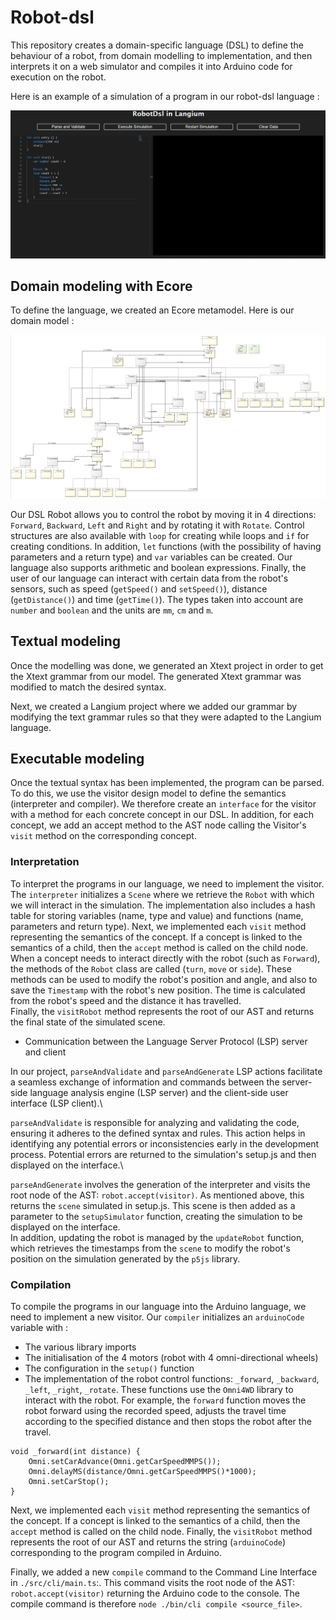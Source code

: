 # Robot-dsl

This repository creates a domain-specific language (DSL) to define the behaviour of a robot, from domain modelling to implementation, and then interprets it on a web simulator and compiles it into Arduino code for execution on the robot.

Here is an example of a simulation of a program in our robot-dsl language :

![](assets/robotdsl_simulation_star.gif?size=900x)

## Domain modeling with Ecore

To define the language, we created an Ecore metamodel. Here is our domain model :

![](assets/robotdsl_ecore_model.png?size=900x)

Our DSL Robot allows you to control the robot by moving it in 4 directions: `Forward`, `Backward`, `Left` and `Right` and by rotating it with `Rotate`. Control structures are also available with `loop` for creating while loops and `if` for creating conditions. In addition, `let` functions (with the possibility of having parameters and a return type) and `var` variables can be created. Our language also supports arithmetic and boolean expressions. Finally, the user of our language can interact with certain data from the robot's sensors, such as speed (`getSpeed()` and `setSpeed()`), distance (`getDistance()`) and time (`getTime()`).
The types taken into account are `number` and `boolean` and the units are `mm`, `cm` and `m`.

## Textual modeling

Once the modelling was done, we generated an Xtext project in order to get the Xtext grammar from our model. The generated Xtext grammar was modified to match the desired syntax.

Next, we created a Langium project where we added our grammar by modifying the text grammar rules so that they were adapted to the Langium language.

## Executable modeling

Once the textual syntax has been implemented, the program can be parsed. To do this, we use the visitor design model to define the semantics (interpreter and compiler).
We therefore create an `interface` for the visitor with a method for each concrete concept in our DSL. In addition, for each concept, we add an accept method to the AST node calling the Visitor's `visit` method on the corresponding concept.

### Interpretation

To interpret the programs in our language, we need to implement the visitor. The `interpreter` initializes a `Scene` where we retrieve the `Robot` with which we will interact in the simulation. The implementation also includes a hash table for storing variables (name, type and value) and functions (name, parameters and return type). Next, we implemented each `visit` method representing the semantics of the concept. If a concept is linked to the semantics of a child, then the `accept` method is called on the child node.\
When a concept needs to interact directly with the robot (such as `Forward`), the methods of the `Robot` class are called (`turn`, `move` or `side`). These methods can be used to modify the robot's position and angle, and also to save the `Timestamp` with the robot's new position. The time is calculated from the robot's speed and the distance it has travelled.\
Finally, the `visitRobot` method represents the root of our AST and returns the final state of the simulated scene.

- Communication between the Language Server Protocol (LSP) server and client

In our project, `parseAndValidate` and `parseAndGenerate` LSP actions facilitate a seamless exchange of information and commands between the server-side language analysis engine (LSP server) and the client-side user interface (LSP client).\

`parseAndValidate` is responsible for analyzing and validating the code, ensuring it adheres to the defined syntax and rules. This action helps in identifying any potential errors or inconsistencies early in the development process. Potential errors are returned to the simulation's setup.js and then displayed on the interface.\

`parseAndGenerate` involves the generation of the interpreter and visits the root node of the AST: `robot.accept(visitor)`. As mentioned above, this returns the `scene` simulated in setup.js. This scene is then added as a parameter to the `setupSimulator` function, creating the simulation to be displayed on the interface.\
In addition, updating the robot is managed by the `updateRobot` function, which retrieves the timestamps from the `scene` to modify the robot's position on the simulation generated by the `p5js` library.

### Compilation

To compile the programs in our language into the Arduino language, we need to implement a new visitor. Our `compiler` initializes an `arduinoCode` variable with :
- The various library imports
- The initialisation of the 4 motors (robot with 4 omni-directional wheels)
- The configuration in the `setup()` function
- The implementation of the robot control functions: `_forward`, `_backward`, `_left`, `_right`, `_rotate`. These functions use the `Omni4WD` library to interact with the robot. For example, the `forward` function moves the robot forward using the recorded speed, adjusts the travel time according to the specified distance and then stops the robot after the travel.
```arduino
void _forward(int distance) {
    Omni.setCarAdvance(Omni.getCarSpeedMMPS());
    Omni.delayMS(distance/Omni.getCarSpeedMMPS()*1000);
    Omni.setCarStop();
}
```

Next, we implemented each `visit` method representing the semantics of the concept. If a concept is linked to the semantics of a child, then the `accept` method is called on the child node. Finally, the `visitRobot` method represents the root of our AST and returns the string (`arduinoCode`) corresponding to the program compiled in Arduino.

Finally, we added a new `compile` command to the Command Line Interface in `./src/cli/main.ts`:. This command visits the root node of the AST: `robot.accept(visitor)` returning the Arduino code to the console. The compile command is therefore ```node ./bin/cli compile <source_file>```.

